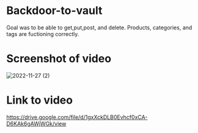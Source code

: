 # Backdoor-to-vault

Goal was to be able to get,put,post, and delete. Products, categories, and tags are fuctioning correctly.

# Screenshot of video
![2022-11-27 (2)](https://user-images.githubusercontent.com/106449993/204174974-e83758ad-af20-406c-9841-532f835c4159.png)

# Link to video

https://drive.google.com/file/d/1gxXckDLB0Evhcf0xCA-D6KAk6gAWjWGk/view
